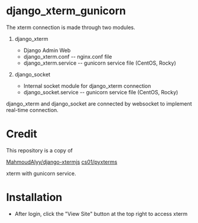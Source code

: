 # django_xterm_gunicorn

The xterm connection is made through two modules.

1. django_xterm
   - Django Admin Web
   - django_xterm.conf -- nginx.conf file
   - django_xterm.service -- gunicorn service file (CentOS, Rocky)



2. django_socket
   - Internal socket module for django_xterm connection
   - django_socket.service -- gunicorn service file (CentOS, Rocky)

django_xterm and django_socket are connected by websocket to implement real-time connection.


# Credit
This repository is a copy of

[MahmoudAlyy/django-xtermjs](https://github.com/MahmoudAlyy/django-xtermjs)
[cs01/pyxterms](https://github.com/cs01/pyxtermjs)

xterm with gunicorn service.


# Installation

- After login, click the "View Site" button at the top right to access xterm